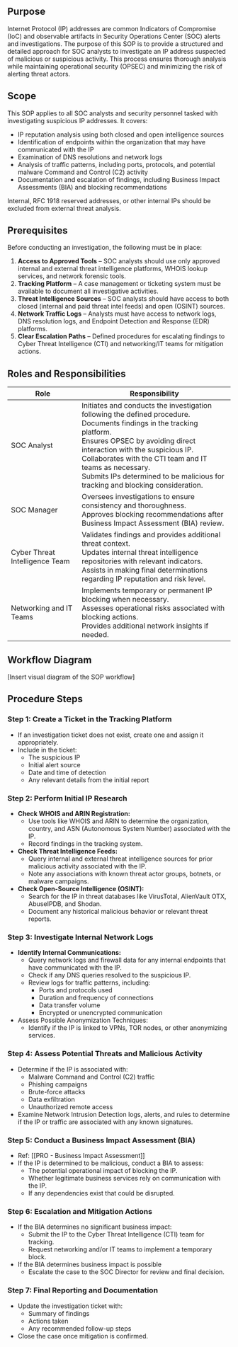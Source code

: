 ## Purpose
Internet Protocol (IP) addresses are common Indicators of Compromise (IoC) and observable artifacts in Security Operations Center (SOC) alerts and investigations.  The purpose of this SOP is to provide a structured and detailed approach for SOC analysts to investigate an IP address suspected of malicious or suspicious activity. This process ensures thorough analysis while maintaining operational security (OPSEC) and minimizing the risk of alerting threat actors.

## Scope
This SOP applies to all SOC analysts and security personnel tasked with investigating suspicious IP addresses. It covers:

- IP reputation analysis using both closed and open intelligence sources
- Identification of endpoints within the organization that may have communicated with the IP
- Examination of DNS resolutions and network logs
- Analysis of traffic patterns, including ports, protocols, and potential malware Command and Control (C2) activity
- Documentation and escalation of findings, including Business Impact Assessments (BIA) and blocking recommendations

Internal, RFC 1918 reserved addresses, or other internal IPs should be excluded from external threat analysis.

## Prerequisites
Before conducting an investigation, the following must be in place:

1. **Access to Approved Tools** – SOC analysts should use only approved internal and external threat intelligence platforms, WHOIS lookup services, and network forensic tools.
2. **Tracking Platform** – A case management or ticketing system must be available to document all investigative activities.
3. **Threat Intelligence Sources** – SOC analysts should have access to both closed (internal and paid threat intel feeds) and open (OSINT) sources.
4. **Network Traffic Logs** – Analysts must have access to network logs, DNS resolution logs, and Endpoint Detection and Response (EDR) platforms.
5. **Clear Escalation Paths** – Defined procedures for escalating findings to Cyber Threat Intelligence (CTI) and networking/IT teams for mitigation actions.

## Roles and Responsibilities

| Role                           | Responsibility                                                                                                                                                                                                                                                                                                                                    |
| ------------------------------ | ------------------------------------------------------------------------------------------------------------------------------------------------------------------------------------------------------------------------------------------------------------------------------------------------------------------------------------------------- |
| SOC Analyst                    | Initiates and conducts the investigation following the defined procedure.<br>Documents findings in the tracking platform.<br>Ensures OPSEC by avoiding direct interaction with the suspicious IP.<br>Collaborates with the CTI team and IT teams as necessary.<br>Submits IPs determined to be malicious for tracking and blocking consideration. |
| SOC Manager                    | Oversees investigations to ensure consistency and thoroughness.<br>Approves blocking recommendations after Business Impact Assessment (BIA) review.                                                                                                                                                                                               |
| Cyber Threat Intelligence Team | Validates findings and provides additional threat context.<br>Updates internal threat intelligence repositories with relevant indicators.<br>Assists in making final determinations regarding IP reputation and risk level.                                                                                                                       |
| Networking and IT Teams        | Implements temporary or permanent IP blocking when necessary.<br>Assesses operational risks associated with blocking actions.<br>Provides additional network insights if needed.                                                                                                                                                                  |

## Workflow Diagram
[Insert visual diagram of the SOP workflow]

## Procedure Steps
### **Step 1: Create a Ticket in the Tracking Platform**

- If an investigation ticket does not exist, create one and assign it appropriately.
- Include in the ticket:
    - The suspicious IP
    - Initial alert source
    - Date and time of detection
    - Any relevant details from the initial report

### **Step 2: Perform Initial IP Research**

- **Check WHOIS and ARIN Registration:**
    - Use tools like WHOIS and ARIN to determine the organization, country, and ASN (Autonomous System Number) associated with the IP.
    - Record findings in the tracking system.
- **Check Threat Intelligence Feeds:**
    - Query internal and external threat intelligence sources for prior malicious activity associated with the IP.
    - Note any associations with known threat actor groups, botnets, or malware campaigns.
- **Check Open-Source Intelligence (OSINT):**
    - Search for the IP in threat databases like VirusTotal, AlienVault OTX, AbuseIPDB, and Shodan.
    - Document any historical malicious behavior or relevant threat reports.

### **Step 3: Investigate Internal Network Logs**

- **Identify Internal Communications:**
    - Query network logs and firewall data for any internal endpoints that have communicated with the IP.
    - Check if any DNS queries resolved to the suspicious IP.
    - Review logs for traffic patterns, including:
        - Ports and protocols used
        - Duration and frequency of connections
        - Data transfer volume
        - Encrypted or unencrypted communication
- Assess Possible Anonymization Techniques:
    - Identify if the IP is linked to VPNs, TOR nodes, or other anonymizing services.

### **Step 4: Assess Potential Threats and Malicious Activity**

- Determine if the IP is associated with:
    - Malware Command and Control (C2) traffic
    - Phishing campaigns
    - Brute-force attacks
    - Data exfiltration
    - Unauthorized remote access
- Examine Network Intrusion Detection logs, alerts, and rules to determine if the IP or traffic are associated with any known signatures.

### **Step 5: Conduct a Business Impact Assessment (BIA)**

- Ref:  [[PRO - Business Impact Assessment]]
- If the IP is determined to be malicious, conduct a BIA to assess:
    - The potential operational impact of blocking the IP.
    - Whether legitimate business services rely on communication with the IP.
    - If any dependencies exist that could be disrupted.

### **Step 6: Escalation and Mitigation Actions**

- If the BIA determines no significant business impact:
    - Submit the IP to the Cyber Threat Intelligence (CTI) team for tracking.
    - Request networking and/or IT teams to implement a temporary block.
- If the BIA determines business impact is possible
    - Escalate the case to the SOC Director for review and final decision.

### **Step 7: Final Reporting and Documentation**

- Update the investigation ticket with:
    - Summary of findings
    - Actions taken
    - Any recommended follow-up steps
- Close the case once mitigation is confirmed.